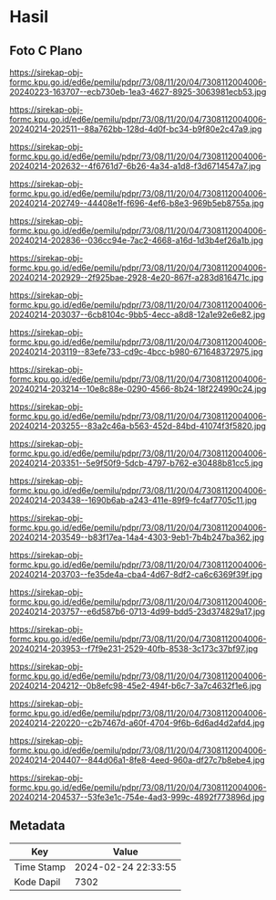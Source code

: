 # Hasil

## Foto C Plano

https://sirekap-obj-formc.kpu.go.id/ed6e/pemilu/pdpr/73/08/11/20/04/7308112004006-20240223-163707--ecb730eb-1ea3-4627-8925-3063981ecb53.jpg

https://sirekap-obj-formc.kpu.go.id/ed6e/pemilu/pdpr/73/08/11/20/04/7308112004006-20240214-202511--88a762bb-128d-4d0f-bc34-b9f80e2c47a9.jpg

https://sirekap-obj-formc.kpu.go.id/ed6e/pemilu/pdpr/73/08/11/20/04/7308112004006-20240214-202632--4f6761d7-6b26-4a34-a1d8-f3d6714547a7.jpg

https://sirekap-obj-formc.kpu.go.id/ed6e/pemilu/pdpr/73/08/11/20/04/7308112004006-20240214-202749--44408e1f-f696-4ef6-b8e3-969b5eb8755a.jpg

https://sirekap-obj-formc.kpu.go.id/ed6e/pemilu/pdpr/73/08/11/20/04/7308112004006-20240214-202836--036cc94e-7ac2-4668-a16d-1d3b4ef26a1b.jpg

https://sirekap-obj-formc.kpu.go.id/ed6e/pemilu/pdpr/73/08/11/20/04/7308112004006-20240214-202929--2f925bae-2928-4e20-867f-a283d816471c.jpg

https://sirekap-obj-formc.kpu.go.id/ed6e/pemilu/pdpr/73/08/11/20/04/7308112004006-20240214-203037--6cb8104c-9bb5-4ecc-a8d8-12a1e92e6e82.jpg

https://sirekap-obj-formc.kpu.go.id/ed6e/pemilu/pdpr/73/08/11/20/04/7308112004006-20240214-203119--83efe733-cd9c-4bcc-b980-671648372975.jpg

https://sirekap-obj-formc.kpu.go.id/ed6e/pemilu/pdpr/73/08/11/20/04/7308112004006-20240214-203214--10e8c88e-0290-4566-8b24-18f224990c24.jpg

https://sirekap-obj-formc.kpu.go.id/ed6e/pemilu/pdpr/73/08/11/20/04/7308112004006-20240214-203255--83a2c46a-b563-452d-84bd-41074f3f5820.jpg

https://sirekap-obj-formc.kpu.go.id/ed6e/pemilu/pdpr/73/08/11/20/04/7308112004006-20240214-203351--5e9f50f9-5dcb-4797-b762-e30488b81cc5.jpg

https://sirekap-obj-formc.kpu.go.id/ed6e/pemilu/pdpr/73/08/11/20/04/7308112004006-20240214-203438--1690b6ab-a243-411e-89f9-fc4af7705c11.jpg

https://sirekap-obj-formc.kpu.go.id/ed6e/pemilu/pdpr/73/08/11/20/04/7308112004006-20240214-203549--b83f17ea-14a4-4303-9eb1-7b4b247ba362.jpg

https://sirekap-obj-formc.kpu.go.id/ed6e/pemilu/pdpr/73/08/11/20/04/7308112004006-20240214-203703--fe35de4a-cba4-4d67-8df2-ca6c6369f39f.jpg

https://sirekap-obj-formc.kpu.go.id/ed6e/pemilu/pdpr/73/08/11/20/04/7308112004006-20240214-203757--e6d587b6-0713-4d99-bdd5-23d374829a17.jpg

https://sirekap-obj-formc.kpu.go.id/ed6e/pemilu/pdpr/73/08/11/20/04/7308112004006-20240214-203953--f7f9e231-2529-40fb-8538-3c173c37bf97.jpg

https://sirekap-obj-formc.kpu.go.id/ed6e/pemilu/pdpr/73/08/11/20/04/7308112004006-20240214-204212--0b8efc98-45e2-494f-b6c7-3a7c4632f1e6.jpg

https://sirekap-obj-formc.kpu.go.id/ed6e/pemilu/pdpr/73/08/11/20/04/7308112004006-20240214-220220--c2b7467d-a60f-4704-9f6b-6d6ad4d2afd4.jpg

https://sirekap-obj-formc.kpu.go.id/ed6e/pemilu/pdpr/73/08/11/20/04/7308112004006-20240214-204407--844d06a1-8fe8-4eed-960a-df27c7b8ebe4.jpg

https://sirekap-obj-formc.kpu.go.id/ed6e/pemilu/pdpr/73/08/11/20/04/7308112004006-20240214-204537--53fe3e1c-754e-4ad3-999c-4892f773896d.jpg


## Metadata

| Key        | Value               |
| ---------- | ------------------- |
| Time Stamp | 2024-02-24 22:33:55 |
| Kode Dapil | 7302                |



